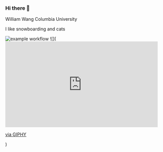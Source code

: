 ### Hi there 👋
William Wang
Columbia University

I like snowboarding and cats

![example workflow](https://github.com/github/docs/actions/workflows/main.yml/badge.svg)
![](<iframe src="https://giphy.com/embed/fSvqyvXn1M3btN8sDh" width="480" height="270" frameBorder="0" class="giphy-embed" allowFullScreen></iframe><p><a href="https://giphy.com/gifs/pokemon-pikachu-pokmon-fSvqyvXn1M3btN8sDh">via GIPHY</a></p>)
<!--
**cocobird1/cocobird1** is a ✨ _special_ ✨ repository because its `README.md` (this file) appears on your GitHub profile.

Here are some ideas to get you started:

- 🔭 I’m currently working on ...
- 🌱 I’m currently learning ...
- 👯 I’m looking to collaborate on ...
- 🤔 I’m looking for help with ...
- 💬 Ask me about ...
- 📫 How to reach me: ...
- 😄 Pronouns: ...
- ⚡ Fun fact: ...
-->
